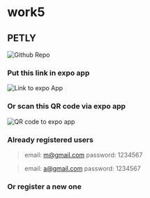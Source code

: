 # work5

## PETLY

![Github Repo](https://github.com/MarynaSoufi/work5)

### Put this link in expo app

![Link to expo App](exp://exp.host/@marynas/petly?release-channel=default)

### Or scan this QR code via expo app

![QR code to expo app](https://qr.expo.dev/expo-go?owner=marynas&slug=petly&releaseChannel=default&host=exp.host)

### Already registered users

> email: m@gmail.com
> password: 1234567

> email: a@gmail.com
> password: 1234567

### Or register a new one

